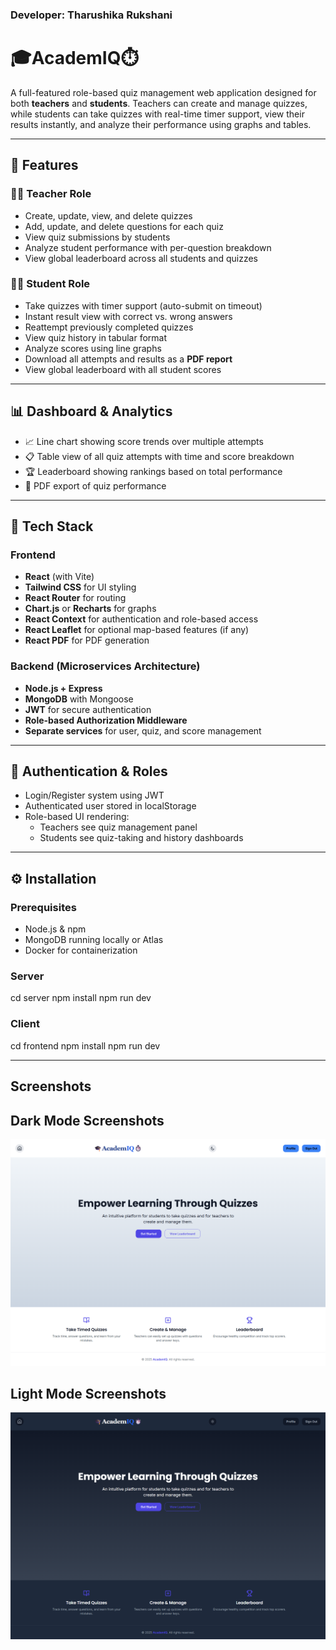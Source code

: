 
### Developer: Tharushika Rukshani

# 🎓AcademIQ⏱️

A full-featured role-based quiz management web application designed for both **teachers** and **students**. Teachers can create and manage quizzes, while students can take quizzes with real-time timer support, view their results instantly, and analyze their performance using graphs and tables.

---

## 🚀 Features

### 🧑‍🏫 Teacher Role
- Create, update, view, and delete quizzes
- Add, update, and delete questions for each quiz
- View quiz submissions by students
- Analyze student performance with per-question breakdown
- View global leaderboard across all students and quizzes

### 🧑‍🎓 Student Role
- Take quizzes with timer support (auto-submit on timeout)
- Instant result view with correct vs. wrong answers
- Reattempt previously completed quizzes
- View quiz history in tabular format
- Analyze scores using line graphs
- Download all attempts and results as a **PDF report**
- View global leaderboard with all student scores

---

## 📊 Dashboard & Analytics

- 📈 Line chart showing score trends over multiple attempts
- 📋 Table view of all quiz attempts with time and score breakdown
- 🏆 Leaderboard showing rankings based on total performance
- 📄 PDF export of quiz performance

---

## 🧩 Tech Stack

### Frontend
- **React** (with Vite)
- **Tailwind CSS** for UI styling
- **React Router** for routing
- **Chart.js** or **Recharts** for graphs
- **React Context** for authentication and role-based access
- **React Leaflet** for optional map-based features (if any)
- **React PDF** for PDF generation

### Backend (Microservices Architecture)
- **Node.js + Express**
- **MongoDB** with Mongoose
- **JWT** for secure authentication
- **Role-based Authorization Middleware**
- **Separate services** for user, quiz, and score management

---

## 🔐 Authentication & Roles

- Login/Register system using JWT
- Authenticated user stored in localStorage
- Role-based UI rendering:
  - Teachers see quiz management panel
  - Students see quiz-taking and history dashboards

------------------------------------------------------------------------

## ⚙️ Installation

### Prerequisites
- Node.js & npm
- MongoDB running locally or Atlas
- Docker for containerization

### Server
cd server
npm install
npm run dev

### Client
cd frontend
npm install
npm run dev

---------------------------------------------------------

## Screenshots

## Dark Mode Screenshots

![Dark Mode](assets/dark-home.png)

## Light Mode Screenshots

![Light Mode](assets/home.png)

